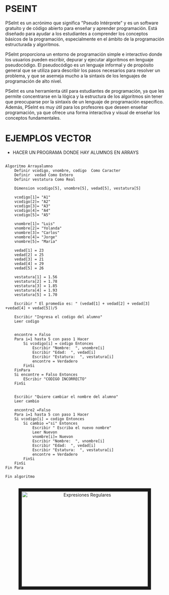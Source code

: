 # PSEINT

<p>
PSeInt es un acrónimo que significa "Pseudo Intérprete" y es un software gratuito y de código abierto para enseñar y aprender programación. Está diseñado para ayudar a los estudiantes a comprender los conceptos básicos de la programación, especialmente en el ámbito de la programación estructurada y algoritmos.
</p>

<p>
PSeInt proporciona un entorno de programación simple e interactivo donde los usuarios pueden escribir, depurar y ejecutar algoritmos en lenguaje pseudocódigo. El pseudocódigo es un lenguaje informal y de propósito general que se utiliza para describir los pasos necesarios para resolver un problema, y que se asemeja mucho a la sintaxis de los lenguajes de programación de alto nivel.
</p>

<p>
PSeInt es una herramienta útil para estudiantes de programación, ya que les permite concentrarse en la lógica y la estructura de los algoritmos sin tener que preocuparse por la sintaxis de un lenguaje de programación específico. Además, PSeInt es muy útil para los profesores que deseen enseñar programación, ya que ofrece una forma interactiva y visual de enseñar los conceptos fundamentales.
</p>

# EJEMPLOS VECTOR 

- HACER UN PROGRAMA DONDE HAY ALUMNOS EN ARRAYS

<pre>
<code>
Algoritmo Arrayalumno
	Definir vcodigo, vnombre, codigo  Como Caracter
	Definir  vedad Como Entero
	Definir vestatura Como Real
	
	Dimension vcodigo[5], vnombre[5], vedad[5], vestatura[5]
	
	vcodigo[1]= "A1"
	vcodigo[2]= "A2"
	vcodigo[3]= "A3"
	vcodigo[4]= "A4"
	vcodigo[5]= "A5"
	
	vnombre[1]= "Luis"
	vnombre[2]= "Yolanda"
	vnombre[3]= "Carlos"
	vnombre[4]= "Jorge"
	vnombre[5]= "Maria"
	
	vedad[1] = 23
	vedad[2] = 25
	vedad[3] = 21
	vedad[4] = 29
	vedad[5] = 26
	
	vestatura[1] = 1.56
	vestatura[2] = 1.78
	vestatura[3] = 1.85
	vestatura[4] = 1.93
	vestatura[5] = 1.70
	
	Escribir " El promedio es: " (vedad[1] + vedad[2] + vedad[3] +vedad[4] + vedad[5])/5
	
	Escribir "Ingresa el codigo del alumno"
	Leer codigo
	
	
	encontre = Falso
	Para i=1 hasta 5 con paso 1 Hacer
		Si vcodigo[i] = codigo Entonces
			Escribir "Nombre:  ", vnombre[i]
			Escribir "Edad:  ", vedad[i]
			Escribir "Estatura:  ", vestatura[i]
			encontre = Verdadero
		FinSi
	FinPara
	Si encontre = Falso Entonces
		EScribir "CODIGO INCORRECTO"
	FinSi
	
	
	Escribir "Quiere cambiar el nombre del alumno"
	Leer cambio
	
	encontre2 =Falso
	Para i=1 hasta 5 con paso 1 Hacer
	Si vcodigo[i] = codigo Entonces
		Si cambio ="si" Entonces
			Escribir " Escriba el nuevo nombre"
			Leer Nuevon
			vnombre[i]= Nuevon
			Escribir "Nombre:  ", vnombre[i]
			Escribir "Edad:  ", vedad[i]
			Escribir "Estatura:  ", vestatura[i]
			encontre = Verdadero
		FinSi
	FinSi
Fin Para
	
Fin algoritmo
</code>
</pre>

<p align="center">
  <a href="https://www.youtube.com/watch?v=d_xDOLVZDcM"_blank">
     <img src="https://i.ytimg.com/vi/d_xDOLVZDcM/hq720.jpg" alt="Expresiones Regulares" width="400" height="300" border="10" /></a>
  <a href="https://www.youtube.com/watch?v=d_xDOLVZDcM"></a>
</p>
